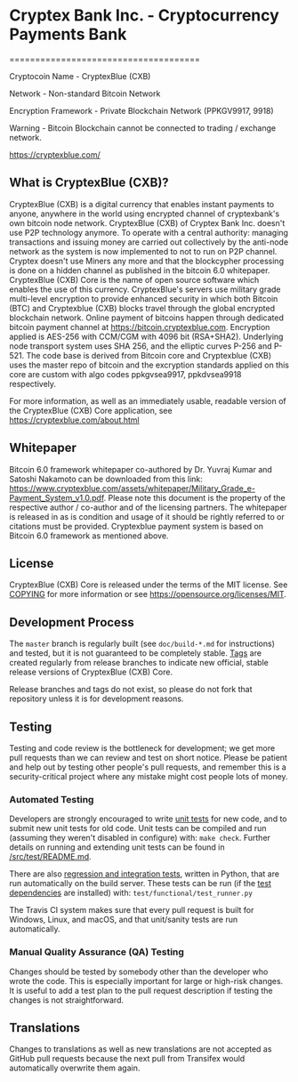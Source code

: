 # Cryptex Bank Inc. - Cryptocurrency Payments Bank

=====================================

Cryptocoin Name - CryptexBlue (CXB)

Network - Non-standard Bitcoin Network

Encryption Framework - Private Blockchain Network (PPKGV9917, 9918)

Warning - Bitcoin Blockchain cannot be connected to trading / exchange network.

https://cryptexblue.com/

What is CryptexBlue (CXB)?
----------------

CryptexBlue (CXB) is a digital currency that enables instant payments to
anyone, anywhere in the world using encrypted channel of cryptexbank's own bitcoin node network. CryptexBlue (CXB) of Cryptex Bank Inc. doesn't use P2P technology anymore. To operate
with a central authority: managing transactions and issuing money are carried
out collectively by the anti-node network as the system is now implemented to not to run on P2P channel. Cryptex doesn't use Miners any more and that the blockcypher processing is done on a hidden channel as published in the bitcoin 6.0 whitepaper. CryptexBlue (CXB) Core is the name of open source
software which enables the use of this currency. CryptexBlue's servers use military grade multi-level encryption to provide enhanced security in which both
Bitcoin (BTC) and Cryptexblue (CXB) blocks travel through the global encrypted blockchain network. Online payment of bitcoins happen through dedicated bitcoin payment channel 
at https://bitcoin.cryptexblue.com. Encryption applied is AES-256 with CCM/CGM with 4096 bit (RSA+SHA2). Underlying node transport system uses SHA 256, 
and the elliptic curves P-256 and P-521. The code base is derived from Bitcoin core and Cryptexblue (CXB) uses the master repo of bitcoin and the excryption standards applied on this core are custom with algo codes ppkgvsea9917, ppkdvsea9918 respectively.

For more information, as well as an immediately usable, readable version of
the CryptexBlue (CXB) Core application, see https://cryptexblue.com/about.html

Whitepaper
-------
Bitcoin 6.0 framework whitepaper co-authored by Dr. Yuvraj Kumar and Satoshi Nakamoto can be downloaded from this link: https://www.cryptexblue.com/assets/whitepaper/Military_Grade_e-Payment_System_v1.0.pdf. Please note this document is the property of the respective author / co-author and of the licensing partners. The whitepaper is released in as is condition and usage of it should be rightly referred to or citations must be provided. Cryptexblue payment system is based on Bitcoin 6.0 framework as mentioned above. 

License
-------

CryptexBlue (CXB) Core is released under the terms of the MIT license. See [COPYING](COPYING) for more
information or see https://opensource.org/licenses/MIT.

Development Process
-------------------

The `master` branch is regularly built (see `doc/build-*.md` for instructions) and tested, but it is not guaranteed to be
completely stable. [Tags](https://github.com/CryptexBlue/CryptexBlue/tags) are created
regularly from release branches to indicate new official, stable release versions of CryptexBlue (CXB) Core.

Release branches and tags do not exist, so please do not fork
that repository unless it is for development reasons.

Testing
-------

Testing and code review is the bottleneck for development; we get more pull
requests than we can review and test on short notice. Please be patient and help out by testing
other people's pull requests, and remember this is a security-critical project where any mistake might cost people
lots of money.

### Automated Testing

Developers are strongly encouraged to write [unit tests](src/test/README.md) for new code, and to
submit new unit tests for old code. Unit tests can be compiled and run
(assuming they weren't disabled in configure) with: `make check`. Further details on running
and extending unit tests can be found in [/src/test/README.md](/src/test/README.md).

There are also [regression and integration tests](/test), written
in Python, that are run automatically on the build server.
These tests can be run (if the [test dependencies](/test) are installed) with: `test/functional/test_runner.py`

The Travis CI system makes sure that every pull request is built for Windows, Linux, and macOS, and that unit/sanity tests are run automatically.

### Manual Quality Assurance (QA) Testing

Changes should be tested by somebody other than the developer who wrote the
code. This is especially important for large or high-risk changes. It is useful
to add a test plan to the pull request description if testing the changes is
not straightforward.

Translations
------------

Changes to translations as well as new translations are not accepted as GitHub pull requests because the next
pull from Transifex would automatically overwrite them again.
